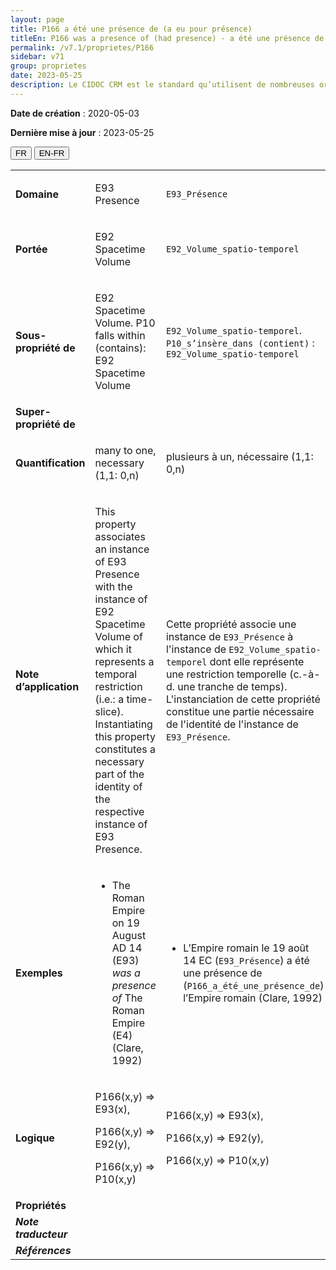 ```yaml
---
layout: page
title: P166 a été une présence de (a eu pour présence)
titleEn: P166 was a presence of (had presence) - a été une présence de (a eu pour présence)
permalink: /v7.1/proprietes/P166
sidebar: v71
group: proprietes
date: 2023-05-25
description: Le CIDOC CRM est le standard qu’utilisent de nombreuses organisations pour l’échange et l’intégration de jeux de données et de spécifications patrimoniales. Il est développé et maintenu à jour exclusivement en anglais par le CRM SIG, un sous-groupe du Conseil international des musées (ICOM). Ceci est une traduction officielle en français développée par la Traduction en français du CIDOC CRM, une initiative qui offre une version française à jour et accessible ouvertement et gratuitement du standard CIDOC CRM et en démocratise l'usage dans la communauté patrimoniale francophone. ------------ The CIDOC CRM is the standard used by many heritage organizations for the exchange and integration of museum collection datasets and specifications. It is developed and maintained exclusively in English by the CRM SIG, a subgroup of the International Council of Museums (ICOM). This is an official translation developed by the Traduction en français du CIDOC CRM, an initiative offering an open, up-to-date, and free French version of the CIDOC CRM standard, and democratizing its use in the francophone heritage community.
---
```


**Date de création** : 2020-05-03

**Dernière mise à jour** : 2023-05-25

<div class="lang-buttons">
 <button id="fr" class="activate">FR</button>
 <button id="en-fr">EN-FR</button>
</div>

<table>
<tbody>
<tr>
<td><strong>Domaine</strong></td>
<td class="en">
<p>E93 Presence</p>
</td>
<td>
<p><code class="language-plaintext highlighter-rouge">E93_Présence</code> </p>
</td>
</tr>
<tr>
<td><strong>Portée</strong></td>
<td class="en">
<p>E92 Spacetime Volume</p>
</td>
<td>
<p><code class="language-plaintext highlighter-rouge">E92_Volume_spatio-temporel</code></p>
</td>
</tr>
<tr>
<td><strong>Sous-propriété de</strong></td>
<td class="en">
<p>E92 Spacetime Volume. P10 falls within (contains): E92 Spacetime Volume</p>
</td>
<td>
<p><code class="language-plaintext highlighter-rouge">E92_Volume_spatio-temporel</code>. <code class="language-plaintext highlighter-rouge">P10_s’insère_dans</code><code class="language-plaintext highlighter-rouge"> </code><code class="language-plaintext highlighter-rouge">(contient)</code> : <code class="language-plaintext highlighter-rouge">E92_Volume_spatio-temporel</code></p>
</td>
</tr>
<tr>
<td><strong>Super-propriété de</strong></td>
<td class="en">
</td>
<td>
</td>
</tr>
<tr>
<td><strong>Quantification</strong></td>
<td class="en">
<p>many to one, necessary (1,1: 0,n)</p>
</td>
<td>
<p>plusieurs à un, nécessaire (1,1: 0,n)</p>
</td>
</tr>
<tr>
<td><strong>Note d’application</strong></td>
<td class="en">
<p>This property associates an instance of E93 Presence with the instance of E92 Spacetime Volume of which it represents a temporal restriction (i.e.: a time-slice). Instantiating this property constitutes a necessary part of the identity of the respective instance of E93 Presence. </p>
</td>
<td>
<p>Cette propriété associe une instance de <code class="language-plaintext highlighter-rouge">E93_Présence</code> à l'instance de <code class="language-plaintext highlighter-rouge">E92_Volume_spatio-temporel</code> dont elle représente une restriction temporelle (c.-à-d. une tranche de temps). L'instanciation de cette propriété constitue une partie nécessaire de l'identité de l'instance de <code class="language-plaintext highlighter-rouge">E93_Présence</code>.</p>
</td>
</tr>
<tr>
<td><strong>Exemples</strong></td>
<td class="en">
<ul>
<li><p>The Roman Empire on 19 August AD 14 (E93) <em>was a presence of</em> The Roman Empire (E4) (Clare, 1992)</p>
</li>
</ul>
</td>
<td>
<ul>
<li><p>L’Empire romain le 19 août 14 EC (<code class="language-plaintext highlighter-rouge">E93_Présence</code>) a été une présence de (<code class="language-plaintext highlighter-rouge">P166_a_été_une_présence_de</code>) l’Empire romain (Clare, 1992)</p>
</li>
</ul>
</td>
</tr>
<tr>
<td><strong>Logique</strong></td>
<td class="en">
<p>P166(x,y) ⇒ E93(x),</p>
<p>P166(x,y) ⇒ E92(y),</p>
<p>P166(x,y) ⇒ P10(x,y)</p>
</td>
<td>
<p>P166(x,y) ⇒ E93(x),</p>
<p>P166(x,y) ⇒ E92(y),</p>
<p>P166(x,y) ⇒ P10(x,y)</p>
</td>
</tr>
<tr>
<td><strong>Propriétés</strong></td>
<td class="en">
</td>
<td>
</td>
</tr>
<tr>
<td><strong><em>Note traducteur</em></strong></td>
<td colspan="2">
</td>
</tr>
<tr>
<td><strong><em>Références</em></strong></td>
<td colspan="2">
</td>
</tr>
</tbody>
</table>
